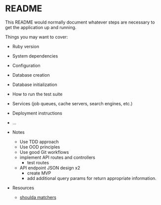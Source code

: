 # README

This README would normally document whatever steps are necessary to get the
application up and running.

Things you may want to cover:

* Ruby version

* System dependencies

* Configuration

* Database creation

* Database initialization

* How to run the test suite

* Services (job queues, cache servers, search engines, etc.)

* Deployment instructions

* ...
 

* Notes

  - Use TDD approach
  - Use OOD principles
  - Use good Git workflows
  - implement API routes and controllers
    - test routes
  - API endpoint JSON design x2
    - create MVP
    - add additional query params for return appropriate information.

* Resources
  - [shoulda matchers](https://thoughtbot.com/upcase/test-driven-rails-resources/shoulda_matchers.pdf)

